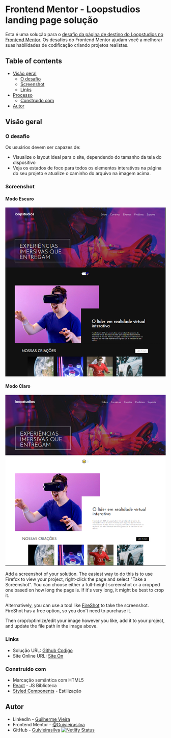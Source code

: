 # Frontend Mentor - Loopstudios landing page solução

Esta é uma solução para o [desafio da página de destino do Loopstudios no Frontend Mentor](https://www.frontendmentor.io/challenges/loopstudios-landing-page-N88J5Onjw). Os desafios do Frontend Mentor ajudam você a melhorar suas habilidades de codificação criando projetos realistas.
## Table of contents

- [Visão geral](#overview)
  - [O desafio](#the-challenge)
  - [Screenshot](#screenshot)
  - [Links](#links)
- [Processo](#my-process)
  - [Construído com](#built-with)
- [Autor](#author)


## Visão geral

### O desafio

Os usuários devem ser capazes de:

- Visualize o layout ideal para o site, dependendo do tamanho da tela do dispositivo
- Veja os estados de foco para todos os elementos interativos na página do seu projeto e atualize o caminho do arquivo na imagem acima.

### Screenshot

  #### Modo Escuro

![Dark Mode](./Screenshot/dark.PNG)

  #### Modo Claro
  
![Light Mode](./Screenshot/light.PNG)

Add a screenshot of your solution. The easiest way to do this is to use Firefox to view your project, right-click the page and select "Take a Screenshot". You can choose either a full-height screenshot or a cropped one based on how long the page is. If it's very long, it might be best to crop it.

Alternatively, you can use a tool like [FireShot](https://getfireshot.com/) to take the screenshot. FireShot has a free option, so you don't need to purchase it. 

Then crop/optimize/edit your image however you like, add it to your project, and update the file path in the image above.


### Links

- Solução URL: [Github Codigo](https://github.com/Guivieirasilva/loopstudios-landing-page-main)
- Site Online URL: [Site On](https://your-live-site-url.com)


### Construído com

- Marcação semântica com HTML5
- [React](https://reactjs.org/) - JS Biblioteca
- [Styled Components](https://styled-components.com/) - Estilização


## Autor

- LinkedIn - [Guilherme Vieira](https://www.linkedin.com/in/guilherme-vieira-silva/)
- Frontend Mentor - [@Guivieirasilva](https://www.frontendmentor.io/profile/Guivieirasilva)
- GitHub - [Guivieirasilva](https://github.com/Guivieirasilva)
[![Netlify Status](https://api.netlify.com/api/v1/badges/28ca15a9-6290-41a2-a3a9-7b54d9d8f09a/deploy-status)](https://app.netlify.com/sites/loopstudios-landing-page-by-gui/deploys)


